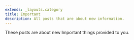 ```yaml
---
extends: _layouts.category
title: Important
description: All posts that are about new information.
---
```


These posts are about new Important things provided to you.